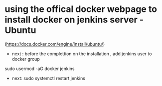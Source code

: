 # using the offical docker webpage to install docker on jenkins server - Ubuntu
(https://docs.docker.com/engine/install/ubuntu/)

- next : before the complettion on the installation , add jenkins user to docker group

sudo usermod -aG docker jenkins

- next: sudo systemctl restart jenkins

